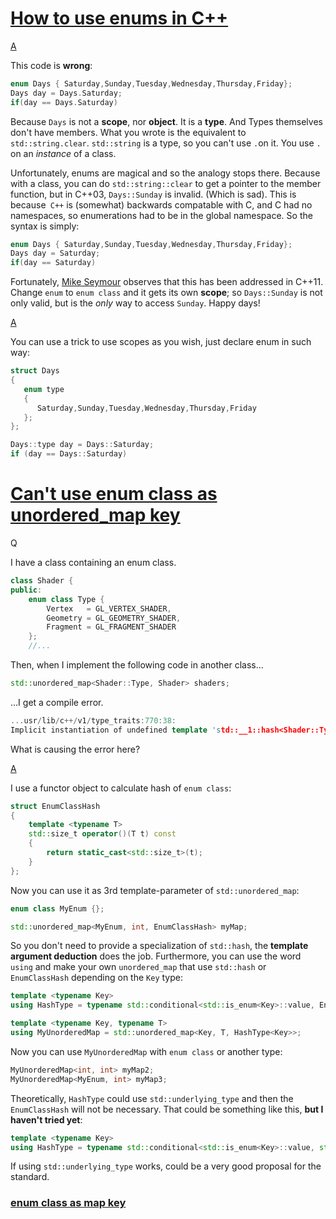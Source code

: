 # [How to use enums in C++](https://stackoverflow.com/questions/12183008/how-to-use-enums-in-c)

[A](https://stackoverflow.com/a/12183377)

This code is **wrong**:

```cpp
enum Days { Saturday,Sunday,Tuesday,Wednesday,Thursday,Friday};
Days day = Days.Saturday;
if(day == Days.Saturday)
```

Because `Days` is not a **scope**, nor **object**. It is a **type**. And Types themselves don't have members. What you wrote is the equivalent to `std::string.clear`. `std::string` is a type, so you can't use `.`on it. You use `.` on an *instance* of a class.

Unfortunately, enums are magical and so the analogy stops there. Because with a class, you can do `std::string::clear` to get a pointer to the member function, but in C++03, `Days::Sunday` is invalid. (Which is sad). This is because` C++` is (somewhat) backwards compatable with C, and C had no namespaces, so enumerations had to be in the global namespace. So the syntax is simply:

```cpp
enum Days { Saturday,Sunday,Tuesday,Wednesday,Thursday,Friday};
Days day = Saturday;
if(day == Saturday)
```

Fortunately, [Mike Seymour](https://stackoverflow.com/users/204847/mike-seymour) observes that this has been addressed in C++11. Change `enum` to `enum class` and it gets its own **scope**; so `Days::Sunday` is not only valid, but is the *only* way to access `Sunday`. Happy days!

[A](https://stackoverflow.com/a/25786472)

You can use a trick to use scopes as you wish, just declare enum in such way:

```cpp
struct Days 
{
   enum type
   {
      Saturday,Sunday,Tuesday,Wednesday,Thursday,Friday
   };
};

Days::type day = Days::Saturday;
if (day == Days::Saturday)
```



# [Can't use enum class as unordered_map key](https://stackoverflow.com/questions/18837857/cant-use-enum-class-as-unordered-map-key)

Q

I have a class containing an enum class.

```cpp
class Shader {
public:
    enum class Type {
        Vertex   = GL_VERTEX_SHADER,
        Geometry = GL_GEOMETRY_SHADER,
        Fragment = GL_FRAGMENT_SHADER
    };
    //...
```

Then, when I implement the following code in another class...

```cpp
std::unordered_map<Shader::Type, Shader> shaders;
```

...I get a compile error.

```cpp
...usr/lib/c++/v1/type_traits:770:38: 
Implicit instantiation of undefined template 'std::__1::hash<Shader::Type>'
```

What is causing the error here?

[A](https://stackoverflow.com/a/24847480)

I use a functor object to calculate hash of `enum class`:

```cpp
struct EnumClassHash
{
    template <typename T>
    std::size_t operator()(T t) const
    {
        return static_cast<std::size_t>(t);
    }
};
```

Now you can use it as 3rd template-parameter of `std::unordered_map`:

```cpp
enum class MyEnum {};

std::unordered_map<MyEnum, int, EnumClassHash> myMap;
```

So you don't need to provide a specialization of `std::hash`, the **template argument deduction** does the job. Furthermore, you can use the word `using` and make your own `unordered_map` that use `std::hash` or `EnumClassHash` depending on the `Key` type:

```cpp
template <typename Key>
using HashType = typename std::conditional<std::is_enum<Key>::value, EnumClassHash, std::hash<Key>>::type;

template <typename Key, typename T>
using MyUnorderedMap = std::unordered_map<Key, T, HashType<Key>>;
```

Now you can use `MyUnorderedMap` with `enum class` or another type:

```cpp
MyUnorderedMap<int, int> myMap2;
MyUnorderedMap<MyEnum, int> myMap3;
```

Theoretically, `HashType` could use `std::underlying_type` and then the `EnumClassHash` will not be necessary. That could be something like this, **but I haven't tried yet**:

```cpp
template <typename Key>
using HashType = typename std::conditional<std::is_enum<Key>::value, std::hash<std::underlying_type<Key>::type>, std::hash<Key>>::type;
```

If using `std::underlying_type` works, could be a very good proposal for the standard.



### [enum class as map key](http://www.cplusplus.com/forum/general/74363/)

